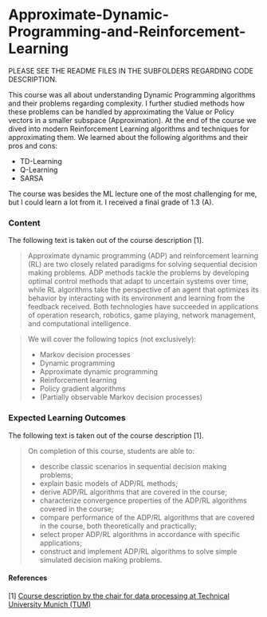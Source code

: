 # Approximate-Dynamic-Programming-and-Reinforcement-Learning

PLEASE SEE THE README FILES IN THE SUBFOLDERS REGARDING CODE DESCRIPTION.

This course was all about understanding Dynamic Programming algorithms and their problems regarding complexity. 
I further studied methods how these problems can be handled by approximating the Value or Policy vectors in a smaller subspace (Approximation).
At the end of the course we dived into modern Reinforcement Learning algorithms and techniques for approximating them. We learned about the following algorithms and their pros and cons:
- TD-Learning
- Q-Learning
- SARSA

The course was besides the ML lecture one of the most challenging for me, but I could learn a lot from it. I received a final grade of 1.3 (A).

### Content

The following text is taken out of the course description [1].

>Approximate dynamic programming (ADP) and reinforcement learning (RL) are two closely related paradigms for solving sequential decision making problems. ADP methods tackle the problems by developing optimal control methods that adapt to uncertain systems over time, while RL algorithms take the perspective of an agent that optimizes its behavior by interacting with its environment and learning from the feedback received. Both technologies have succeeded in applications of operation research, robotics, game playing, network management, and computational intelligence.

>We will cover the following topics (not exclusively):
>- Markov decision processes
>- Dynamic programming
>- Approximate dynamic programming
>- Reinforcement learning
>- Policy gradient algorithms
>- (Partially observable Markov decision processes) 

### Expected Learning Outcomes

The following text is taken out of the course description [1].

>On completion of this course, students are able to:
>- describe classic scenarios in sequential decision making problems;
>- explain basic models of ADP/RL methods;
>- derive ADP/RL algorithms that are covered in the course;
>- characterize convergence properties of the ADP/RL algorithms covered in the course;
>- compare performance of the ADP/RL algorithms that are covered in the course, both theoretically and practically;
>- select proper ADP/RL algorithms in accordance with specific applications;
>- construct and implement ADP/RL algorithms to solve simple simulated decision making problems.

#### References

[1] [Course description by the chair for data processing at Technical University Munich (TUM)](https://campus.tum.de/tumonline/wbLv.wbShowLVDetail?pStpSpNr=950432235)
